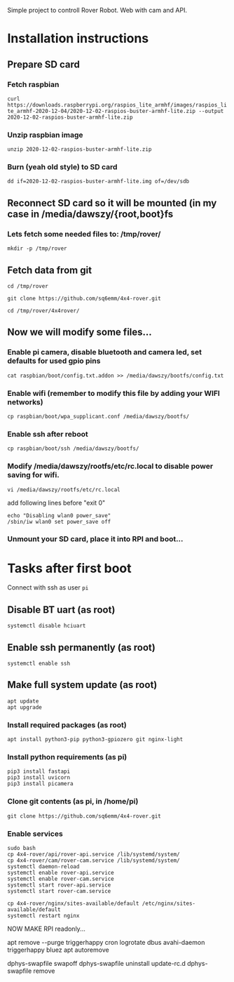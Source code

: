Simple project to controll Rover Robot. Web with cam and API.

# Installation instructions
## Prepare SD card

### Fetch raspbian
`curl https://downloads.raspberrypi.org/raspios_lite_armhf/images/raspios_lite_armhf-2020-12-04/2020-12-02-raspios-buster-armhf-lite.zip --output 2020-12-02-raspios-buster-armhf-lite.zip`
### Unzip raspbian image
`unzip 2020-12-02-raspios-buster-armhf-lite.zip`
### Burn (yeah old style) to SD card
`dd if=2020-12-02-raspios-buster-armhf-lite.img of=/dev/sdb`

## Reconnect SD card so it will be mounted (in my case in /media/dawszy/{root,boot}fs

### Lets fetch some needed files to: /tmp/rover/

`mkdir -p /tmp/rover`

## Fetch data from git

`cd /tmp/rover`

`git clone https://github.com/sq6emm/4x4-rover.git`

`cd /tmp/rover/4x4rover/`

## Now we will modify some files...


### Enable pi camera, disable bluetooth and camera led, set defaults for used gpio pins

`cat raspbian/boot/config.txt.addon >> /media/dawszy/bootfs/config.txt`

### Enable wifi (remember to modify this file by adding your WIFI networks)

`cp raspbian/boot/wpa_supplicant.conf /media/dawszy/bootfs/`

### Enable ssh after reboot

`cp raspbian/boot/ssh /media/dawszy/bootfs/`

### Modify /media/dawszy/rootfs/etc/rc.local to disable power saving for wifi.

`vi /media/dawszy/rootfs/etc/rc.local`

add following lines before "exit 0"
```
echo "Disabling wlan0 power_save"
/sbin/iw wlan0 set power_save off
```

### Unmount your SD card, place it into RPI and boot...

# Tasks after first boot

Connect with ssh as user `pi`

## Disable BT uart (as root)

`systemctl disable hciuart`

## Enable ssh permanently (as root)

`systemctl enable ssh`

## Make full system update (as root)

```
apt update
apt upgrade
```

### Install required packages (as root)

`apt install python3-pip python3-gpiozero git nginx-light`

### Install python requirements (as pi)
```
pip3 install fastapi
pip3 install uvicorn
pip3 install picamera
```
### Clone git contents (as pi, in /home/pi)

`git clone https://github.com/sq6emm/4x4-rover.git`

### Enable services

```
sudo bash
cp 4x4-rover/api/rover-api.service /lib/systemd/system/
cp 4x4-rover/cam/rover-cam.service /lib/systemd/system/
systemctl daemon-reload
systemctl enable rover-api.service
systemctl enable rover-cam.service
systemctl start rover-api.service
systemctl start rover-cam.service

cp 4x4-rover/nginx/sites-available/default /etc/nginx/sites-available/default
systemctl restart nginx
```

NOW MAKE RPI readonly...

apt remove --purge triggerhappy cron logrotate dbus avahi-daemon triggerhappy bluez
apt autoremove

dphys-swapfile swapoff
dphys-swapfile uninstall
update-rc.d dphys-swapfile remove
